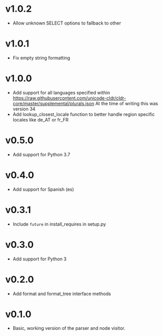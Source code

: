# v1.0.2
- Allow unknown SELECT options to fallback to other

# v1.0.1
- Fix empty string formatting

# v1.0.0
- Add support for all languages specified within
  https://raw.githubusercontent.com/unicode-cldr/cldr-core/master/supplemental/plurals.json
  At the time of writing this was version 34
- Add lookup_closest_locale function to better handle region specific
  locales like de_AT or fr_FR

# v0.5.0
- Add support for Python 3.7

# v0.4.0
- Add support for Spanish (es)

# v0.3.1
- Include `future` in install_requires in setup.py

# v0.3.0
- Add support for Python 3

# v0.2.0
- Add format and format_tree interface methods

# v0.1.0
- Basic, working version of the parser and node visitor.
